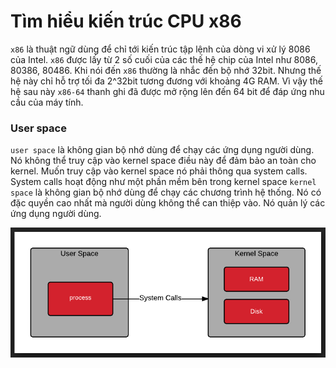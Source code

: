 # Tìm hiểu kiến trúc CPU x86
`x86` là thuật ngữ dùng để chỉ tới kiến trúc tập lệnh của dòng vi xử lý 8086 của Intel. `x86` được lấy từ 2 số cuối của các thế hệ chip của Intel như 8086, 80386, 80486. Khi nói đến `x86` thường là nhắc đến bộ nhớ 32bit. Nhưng thế hệ này chỉ hỗ trợ tối đa 2^32bit tương đương với khoảng 4G RAM. Vì vậy thế hệ sau này `x86-64` thanh ghi đã được mở rộng lên đến 64 bit để đáp ứng nhu cầu của máy tính.
### User space
`user space` là không gian bộ nhớ dùng để chạy các ứng dụng người dùng. Nó không thể truy cập vào kernel space điều này để đảm bảo an toàn cho kernel. Muốn truy cập vào kernel space nó phải thông qua system calls. System calls hoạt động như một phần mềm bên trong kernel space
`kernel space` là không gian bộ nhớ dùng để chạy các chương trình hệ thống. Nó có đặc quyền cao nhất mà người dùng không thể can thiệp vào. Nó quản lý các ứng dụng người dùng.

![](https://github.com/niemdinhtrong/NIEMDT/blob/master/KVM/images/x861.png)

